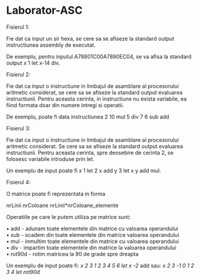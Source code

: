 # Laborator-ASC

Fisierul 1:

Fie dat ca input un sir hexa, se cere sa se afiseze la standard output instructiunea assembly de
executat.

De exemplu, pentru inputul A78801C00A7890EC04, se va afisa la standard output x 1 let x-14 div.

Fisierul 2:

Fie dat ca input o instructiune in limbajul de asamblare al procesorului aritmetic considerat, se
cere sa se afiseze la standard output evaluarea instructiunii. Pentru aceasta cerinta, in instructiune
nu exista variabile, ea fiind formata doar din numere intregi si operatii.

De exemplu, poate fi data instructiunea 2 10 mul 5 div 7 6 sub add

Fisierul 3:

Fie dat ca input o instructiune in limbajul de asamblare al procesorului aritmetic considerat. Se
cere sa se afiseze la standard output evaluarea instructiunii. Pentru aceasta cerinta, spre deosebire
de cerinta 2, se folosesc variabile introduse prin let.

Un exemplu de input poate fi x 1 let 2 x add y 3 let x y add mul.

Fisierul 4:

O matrice poate fi reprezentata in forma

nrLinii nrColoane nrLinii*nrColoane_elemente

Operatiile pe care le putem utiliza pe matrice sunt:

• add - adunam toate elementele din matrice cu valoarea operandului </br>
• sub - scadem din toate elementele din matrice valoarea operandului </br>
• mul - inmultim toate elementele din matrice cu valoarea operandului </br>
• div - impartim toate elementele din matrice la valoarea operandului </br>
• rot90d - rotim matricea la 90 de grade spre dreapta

Un exemplu de input poate fi: *x 2 3 1 2 3 4 5 6 let x -2* add sau: *x 2 3 -1 0 1 2 3 4 let rot90d*
